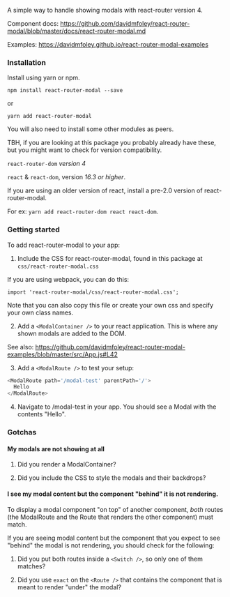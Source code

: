 A simple way to handle showing modals with react-router version 4.

Component docs: https://github.com/davidmfoley/react-router-modal/blob/master/docs/react-router-modal.md

Examples: https://davidmfoley.github.io/react-router-modal-examples

### Installation

Install using yarn or npm.

`npm install react-router-modal --save`

or

`yarn add react-router-modal`

You will also need to install some other modules as peers.

TBH, if you are looking at this package you probably already have these, but you might want to check for version compatibility.

`react-router-dom` *version 4*

`react` & `react-dom`, version *16.3 or higher*.

If you are using an older version of react, install a pre-2.0 version of react-router-modal.

For ex: `yarn add react-router-dom react react-dom`.

### Getting started

To add react-router-modal to your app:

1. Include the CSS for react-router-modal, found in this package at `css/react-router-modal.css`

If you are using webpack, you can do this:

`import 'react-router-modal/css/react-router-modal.css';`

Note that you can also copy this file or create your own css and specify your own class names.

2. Add a `<ModalContainer />` to your react application. This is where any shown modals are added to the DOM.

See also: https://github.com/davidmfoley/react-router-modal-examples/blob/master/src/App.js#L42

3. Add a `<ModalRoute />` to test your setup:

```javascript
<ModalRoute path='/modal-test' parentPath='/'>
  Hello
</ModalRoute>
```

4. Navigate to /modal-test in your app. You should see a Modal with the contents "Hello".

### Gotchas

#### My modals are not showing at all

1. Did you render a ModalContainer?

2. Did you include the CSS to style the modals and their backdrops?

#### I see my modal content but the component "behind" it is not rendering.

To display a modal component "on top" of another component, *both* routes (the ModalRoute and the Route that renders the other component) must match.

If you are seeing modal content but the component that you expect to see "behind" the modal is not rendering, you should check for the following:

1. Did you put both routes inside a `<Switch />`, so only one of them matches?

2. Did you use `exact` on the `<Route />` that contains the component that is meant to render "under" the modal?

